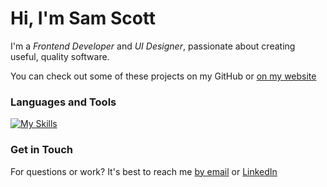 # Hi, I'm Sam Scott

I'm a *Frontend Developer* and *UI Designer*, passionate about creating useful, quality software.



You can check out some of these projects on my GitHub or [on my website](https://www.samscott.dev)

### Languages and Tools 

[![My Skills](https://skills.thijs.gg/icons?i=js,html,css,ts,svelte,tailwind,react,nextjs,figma)](https://skills.thijs.gg)

### Get in Touch

For questions or work? It's best to reach me [by email](mailto:samoscarscott@gmail.com) or [LinkedIn](https://www.linkedin.com/in/samscott3000/)
